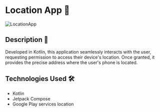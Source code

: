 # Location App 📍

![LocationApp](https://github.com/TAleksandra/LocationApp/assets/38258955/f902f125-5134-46ed-910c-e825dc31dbf8)


## Description 📄

Developed in Kotlin, this application seamlessly interacts with the user, requesting permission to access their device's location. Once granted, it provides the precise address where the user's phone is located. 

## Technologies Used 🛠️

- Kotlin
- Jetpack Compose
- Google Play services location
